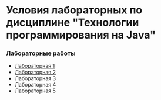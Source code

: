 # Условия лабораторных по дисциплине "Технологии программирования на Java"

### Лабораторные работы
+ [Лабораторная 1](docs/lab-1.md)
+ [Лабораторная 2](docs/lab-2.md)
+ Лабораторная 3
+ Лабораторная 4
+ Лабораторная 5